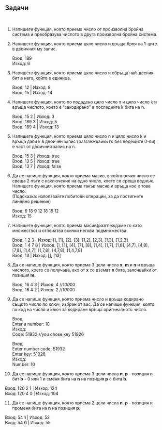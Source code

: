 ## Задачи
<br />

1. Напишете функция, която приема число от произволна бройна система и преобразува числото в друга произволна бройна система.

2. Напишете функция, която приема цяло число и връща броя на 1-ците в двоичния му запис. <br />

   Вход: 189 <br />
   Изход: 6 <br />

3. Напишете функция, която приема цяло число и обръща най-десния бит в него, който е единица. <br />

   Вход: 12  | Изход: 8 <br />
   Вход: 15  | Изход: 14 <br />

4. Напишете функция, която по подадено цяло число n и цяло число k и връща числото, което е "закодирано" в последните k бита на n. <br />

   Вход: 15 2  | Изход: 3 <br />
   Вход: 189 3 | Изход: 5 <br />
   Вход: 189 4 | Изход: 13 <br />

5. Напишете функция, която приема цяло число n и цяло число k и връща дали k в двоичен запис (разглеждайки го без водещите 0-ли) е част от двоичния запис на n. <br />
   
   Вход: 15 3  | Изход: true <br />
   Вход: 13 5  | Изход: true <br />
   Вход: 13 7  | Изход: false <br />
 
6. Да се напише функция, която приема масив, в който всяко число се среща 2 пъти с изключение на едно число, което се среща веднъж. <br />
   Напишете функция, която приема такъв масив и връща кое е това число. <br />
   (Подсказка: използвайте побитови операции, за да постигнете линейно решение) <br />

   Вход: 9 18 9 12 18 15 12 <br />
   Изход: 15 <br />
   
7. Напишете функция, която приема масив(разглеждаме го като множество) и отпечатва всички негови подмножества. <br />

   Вход: 1 2 3   | Изход: [], [1], [2], [3], [1,2], [2,3], [1,3], [1,2,3] <br />
   Вход: 1 4 7 8 | Изход: [], [1], [4], [7], [8], [1,4], [1,7], [1,8], [4,7], [4,8], [7,8], [1,4,7], [1,7,8], [4,7,8], [1,4,7,8] <br />
   Вход: 13      | Изход: [], [13] <br />

8. Да се напише функция, която приема 3 цели числа **x**, **m** и **n** и връща числото, което се получава, ако от **x** се вземат **n** бита, започвайки от позиция **m**.<br />

   Вход: 16 4 3  | Изход:  4 //*100*00 <br />
   Вход: 16 4 2  | Изход:  2 //*10*000 <br />

9. Да се напише функция, която приема число и връща кодирано същото число по ключ, избран от вас. Да се напише функция, която по код на число и ключ за кодиране връща оригиналното число.<br />

   Вход:  <br />
      Enter a number: 10   <br />
   Изход:   <br />
      Code: 51932 //you chose key 51926 <br />
   
   Вход:  <br />
      Enter number code: 51932 <br />
      Enter key: 51926 <br />
   Изход:   <br />
      Number: 10 <br />

10. Да се напише функция, която приема 3 цели числа **n**, **p** - позиция и бит **b** - 0 или 1 и сменя бита на **n** на позиция **p** с бита **b**.<br />

   Вход: 120 2 1  | Изход:  124 <br />
   Вход: 120 4 0  | Изход:  104 <br />

11. Да се напише функция, която приема 2 цели числа **n**, **p** - позиция и променя бита на **n** на позиция **p**.<br />

   Вход: 54 1 | Изход:  52 <br />
   Вход: 54 0 | Изход:  55 <br />
